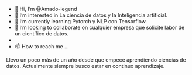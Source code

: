 - 👋 Hi, I’m @Amado-legend
- 👀 I’m interested in  La ciencia de datos y la Inteligencia artificial.
- 🌱 I’m currently learning  Pytorch y NLP con Tensorflow.
- 💞️ I’m looking to collaborate on cualquier empresa que solicite labor de un científico de datos.
- 
- 📫 How to reach me ...

<!---
Amado-legend/Amado-legend is a ✨ special ✨ repository because its `README.md` (this file) appears on your GitHub profile.
You can click the Preview link to take a look at your changes.
--->
Llevo un poco más de un año desde que empecé aprendiendo ciencias de datos. Actualmente siempre busco estar en  continuo aprendizaje.

